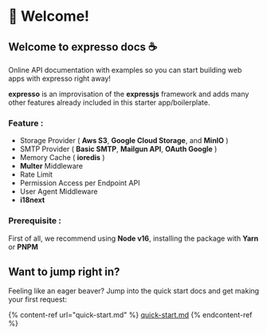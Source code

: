 # 👋 Welcome!

## Welcome to expresso docs ☕

Online API documentation with examples so you can start building web apps with expresso right away!

**expresso** is an improvisation of the **expressjs** framework and adds many other features already included in this starter app/boilerplate.

### Feature :

* Storage Provider ( **Aws S3**, **Google Cloud Storage**, and **MinIO** )
* SMTP Provider ( **Basic SMTP**, **Mailgun API**, **OAuth Google** )
* Memory Cache ( **ioredis** )
* **Multer** Middleware
* Rate Limit
* Permission Access per Endpoint API
* User Agent Middleware
* **i18next**

### Prerequisite :

First of all, we recommend using **Node v16**, installing the package with **Yarn** or **PNPM**

## Want to jump right in?

Feeling like an eager beaver? Jump into the quick start docs and get making your first request:

{% content-ref url="quick-start.md" %}
[quick-start.md](quick-start.md)
{% endcontent-ref %}
